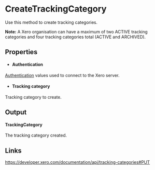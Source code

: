 CreateTrackingCategory
============

Use this method to create tracking categories.

**Note:**
A Xero organisation can have a maximum of two ACTIVE tracking categories and four tracking categories total (ACTIVE and ARCHIVED).

Properties
----------

- #### Authentication
[Authentication](../../../Common/Authentication/Index.md) values used to connect to the Xero server.
- #### Tracking category
Tracking category to create.


Output
-----
#### TrackingCategory
The tracking category created.

Links
-----

https://developer.xero.com/documentation/api/tracking-categories#PUT